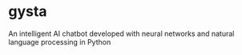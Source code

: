 # gysta
An intelligent AI chatbot developed with neural networks and natural language processing in Python
